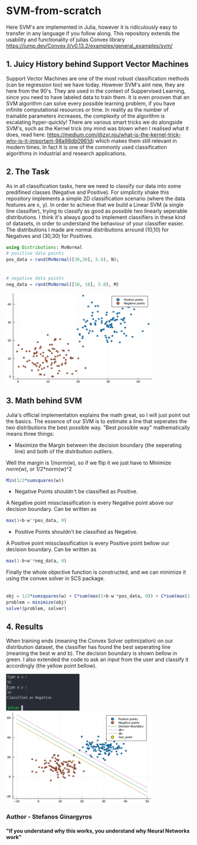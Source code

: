 # SVM-from-scratch


Here SVM's are implemented in Julia, however it is ridiculously easy to transfer in any language if you follow along.
This repository extends the usability and functionality of julias Convex library https://jump.dev/Convex.jl/v0.13.2/examples/general_examples/svm/


## 1. Juicy History behind Support Vector Machines 

Support Vector Machines are one of the most robust classification methods (can be regression too) we have today. 
However SVM's aint new, they are here from the 90's. They are used in the context of Suppervised Learning, since you need to have labeled data to train them.
It is even prooven that an SVM algorithm can solve every possible learning problem, if you have infinite computational resources or time. In reality as the number of trainable parameters increases, the complexity of the algorithm is escalating hyper-quickly! There are various smart tricks we do alongside SVM's, such as the Kernel trick (my mind
was blown when I realised what it does, read here: https://medium.com/@zxr.nju/what-is-the-kernel-trick-why-is-it-important-98a98db0961d) which makes them still relevant in modern times. In fact It is one of the commonly used classification algorithms in industrial and research applications.



## 2. The Task

As in all classification tasks, here we need to classify our data into some predifined classes (Negative and Positive). For simplicity shake this repository implements a simple 
2D classification scenario (where the data features are x, y). In order to achieve that we build a Linear SVM (a single line classifier), trying to classify as good as possible
two linearly seperable distributions. I think it's always good to implement classifiers in these kind of datasets, in order to understand the behaviour of your classifier
easier. The distributions I made are normal distributions arround (10,10) for Negatives and (30,30) for Positives. 

 ```julia
using Distributions: MvNormal
# positive data points
pos_data = rand(MvNormal([30,30], 5.0), N);


# negative data points
neg_data = rand(MvNormal([10, 10], 5.0), M)
```

<img src="https://github.com/stefgina/svm-from-scratch/blob/main/imgs/distributions.png" width=400 height=250>


## 3. Math behind SVM

Julia's official implementation explains the math great, so I will just point out the basics. The essence of our SVM is to estimate a line that seperates the two distributions
the best possible way. "Best possible way" mathematically means three things:

* Maximize the Margin between the decision boundary (the seperating line) and both of the distribution outliers.

Well the margin is 1/norm(w), so if we flip it we just have to Minimize norm(w), or 1/2*norm(w)^2

```julia
Min(1/2*sumsquares(w))
```

* Negative Points shouldn't be classified as Positive.

A Negative point missclassification is every Negative point above our decision boundary. Can be written as 

```julia
max(1+b-w'*pos_data, 0)
```


* Positive Points shouldn't be classified as Negative.

A Positive point missclassification is every Positive point bellow our decision boundary. Can be written as 

```julia
max(1-b+w'*neg_data, 0)
```

Finally the whole objective function is constructed, and we can minimize it using the convex solver in SCS package.

```julia

obj = 1/2*sumsquares(w) + C*sum(max(1+b-w'*pos_data, 0)) + C*sum(max(1-b+w'*neg_data, 0))
problem = minimize(obj)
solve!(problem, solver)

```


## 4. Results

When training ends (meaning the Convex Solver optimization) on our distribution dataset, the classifier has found the best seperating line (meaning the best w and b).
The decision boundary is shown bellow in green. I also extended the code to ask an input from the user and classify it accordingly (the yellow point bellow).



<img src="https://github.com/stefgina/svm-from-scratch/blob/main/imgs/julia.png" width=200 height=100> 
<img src="https://github.com/stefgina/svm-from-scratch/blob/main/imgs/classified.png" width=400 height=250>








### Author - Stefanos Ginargyros
#### "If you understand why this works, you understand why Neural Networks work"












